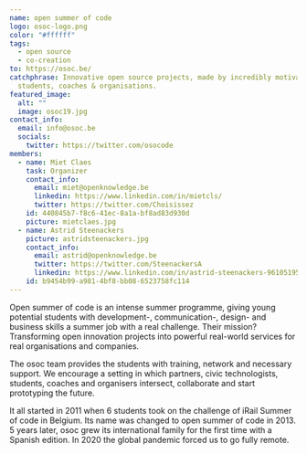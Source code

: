 ```yaml
---
name: open summer of code
logo: osoc-logo.png
color: "#ffffff"
tags:
  - open source
  - co-creation
to: https://osoc.be/
catchphrase: Innovative open source projects, made by incredibly motivated
  students, coaches & organisations.
featured_image:
  alt: ""
  image: osoc19.jpg
contact_info:
  email: info@osoc.be
  socials:
    twitter: https://twitter.com/osocode
members:
  - name: Miet Claes
    task: Organizer
    contact_info:
      email: miet@openknowledge.be
      linkedin: https://www.linkedin.com/in/mietcls/
      twitter: https://twitter.com/Choisissez
    id: 440845b7-f8c6-41ec-8a1a-bf8ad83d930d
    picture: mietclaes.jpg
  - name: Astrid Steenackers
    picture: astridsteenackers.jpg
    contact_info:
      email: astrid@openknowledge.be
      twitter: https://twitter.com/SteenackersA
      linkedin: https://www.linkedin.com/in/astrid-steenackers-96105195/
    id: b9454b99-a981-4bf8-bb08-6523758fc114
---
```

Open summer of code is an intense summer programme, giving young potential students with development-, communication-, design- and business skills a summer job with a real challenge. Their mission? Transforming open innovation projects into powerful real-world services for real organisations and companies.

The osoc team provides the students with training, network and necessary support. We encourage a setting in which partners, civic technologists, students, coaches and organisers intersect, collaborate and start prototyping the future.

It all started in 2011 when 6 students took on the challenge of iRail Summer of code in Belgium. Its name was changed to open summer of code in 2013. 5 years later, osoc grew its international family for the first time with a Spanish edition. In 2020 the global pandemic forced us to go fully remote.